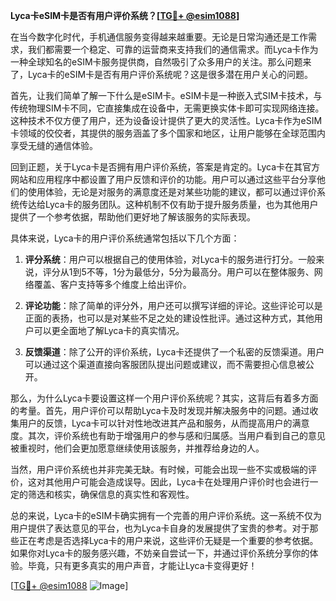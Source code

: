 **Lyca卡eSIM卡是否有用户评价系统？[[TG💪+ @esim1088](https://t.me/s/esim1088)]**

在当今数字化时代，手机通信服务变得越来越重要。无论是日常沟通还是工作需求，我们都需要一个稳定、可靠的运营商来支持我们的通信需求。而Lyca卡作为一种全球知名的eSIM卡服务提供商，自然吸引了众多用户的关注。那么问题来了，Lyca卡的eSIM卡是否有用户评价系统呢？这是很多潜在用户关心的问题。

首先，让我们简单了解一下什么是eSIM卡。eSIM卡是一种嵌入式SIM卡技术，与传统物理SIM卡不同，它直接集成在设备中，无需更换实体卡即可实现网络连接。这种技术不仅方便了用户，还为设备设计提供了更大的灵活性。Lyca卡作为eSIM卡领域的佼佼者，其提供的服务涵盖了多个国家和地区，让用户能够在全球范围内享受无缝的通信体验。

回到正题，关于Lyca卡是否拥有用户评价系统，答案是肯定的。Lyca卡在其官方网站和应用程序中都设置了用户反馈和评价的功能。用户可以通过这些平台分享他们的使用体验，无论是对服务的满意度还是对某些功能的建议，都可以通过评价系统传达给Lyca卡的服务团队。这种机制不仅有助于提升服务质量，也为其他用户提供了一个参考依据，帮助他们更好地了解该服务的实际表现。

具体来说，Lyca卡的用户评价系统通常包括以下几个方面：

1. **评分系统**：用户可以根据自己的使用体验，对Lyca卡的服务进行打分。一般来说，评分从1到5不等，1分为最低分，5分为最高分。用户可以在整体服务、网络覆盖、客户支持等多个维度上给出评价。

2. **评论功能**：除了简单的评分外，用户还可以撰写详细的评论。这些评论可以是正面的表扬，也可以是对某些不足之处的建设性批评。通过这种方式，其他用户可以更全面地了解Lyca卡的真实情况。

3. **反馈渠道**：除了公开的评价系统，Lyca卡还提供了一个私密的反馈渠道。用户可以通过这个渠道直接向客服团队提出问题或建议，而不需要担心信息被公开。

那么，为什么Lyca卡要设置这样一个用户评价系统呢？其实，这背后有着多方面的考量。首先，用户评价可以帮助Lyca卡及时发现并解决服务中的问题。通过收集用户的反馈，Lyca卡可以针对性地改进其产品和服务，从而提高用户的满意度。其次，评价系统也有助于增强用户的参与感和归属感。当用户看到自己的意见被重视时，他们会更加愿意继续使用该服务，并推荐给身边的人。

当然，用户评价系统也并非完美无缺。有时候，可能会出现一些不实或极端的评价，这对其他用户可能会造成误导。因此，Lyca卡在处理用户评价时也会进行一定的筛选和核实，确保信息的真实性和客观性。

总的来说，Lyca卡的eSIM卡确实拥有一个完善的用户评价系统。这一系统不仅为用户提供了表达意见的平台，也为Lyca卡自身的发展提供了宝贵的参考。对于那些正在考虑是否选择Lyca卡的用户来说，这些评价无疑是一个重要的参考依据。如果你对Lyca卡的服务感兴趣，不妨亲自尝试一下，并通过评价系统分享你的体验。毕竟，只有更多真实的用户声音，才能让Lyca卡变得更好！

[[TG💪+ @esim1088](https://t.me/s/esim1088) ![Image](https://i.postimg.cc/4NQfJmqS/Snipaste-2025-05-13-00-14-12.png)]